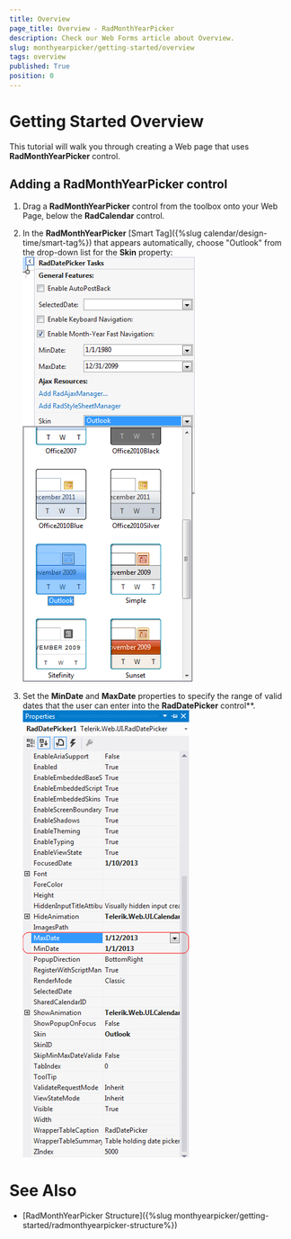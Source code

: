 ```yaml
---
title: Overview
page_title: Overview - RadMonthYearPicker
description: Check our Web Forms article about Overview.
slug: monthyearpicker/getting-started/overview
tags: overview
published: True
position: 0
---
```


# Getting Started Overview



This tutorial will walk you through creating a Web page that uses **RadMonthYearPicker** control.

## Adding a RadMonthYearPicker control

1. Drag a **RadMonthYearPicker** control from the toolbox onto your Web Page, below the **RadCalendar** control.

2. In the **RadMonthYearPicker** [Smart Tag]({%slug calendar/design-time/smart-tag%}) that appears automatically, choose "Outlook" from the drop-down list for the **Skin** property:
![](images/ChooseRadDatePickerSkin.png)

3. Set the **MinDate** and **MaxDate** properties to specify the range of valid dates that the user can enter into the **RadDatePicker** control**.
![Setting min and max date](images/GettingStarted_AddingRadCalendar011_MinMaxDate.png)


# See Also

 * [RadMonthYearPicker Structure]({%slug monthyearpicker/getting-started/radmonthyearpicker-structure%})
 
 

